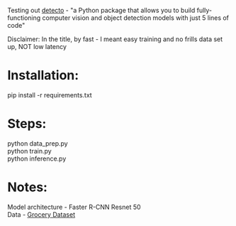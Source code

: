 Testing out [detecto](https://github.com/alankbi/detecto) - "a Python package that allows you to build fully-functioning computer vision and object detection models with just 5 lines of code"

Disclaimer: In the title, by fast - I meant easy training and no frills data set up, NOT low latency

# Installation:

pip install -r requirements.txt


# Steps:

python data_prep.py  
python train.py   
python inference.py  


# Notes:

Model architecture - Faster R-CNN Resnet 50    
Data - [Grocery Dataset](https://github.com/gulvarol/grocerydataset)  
